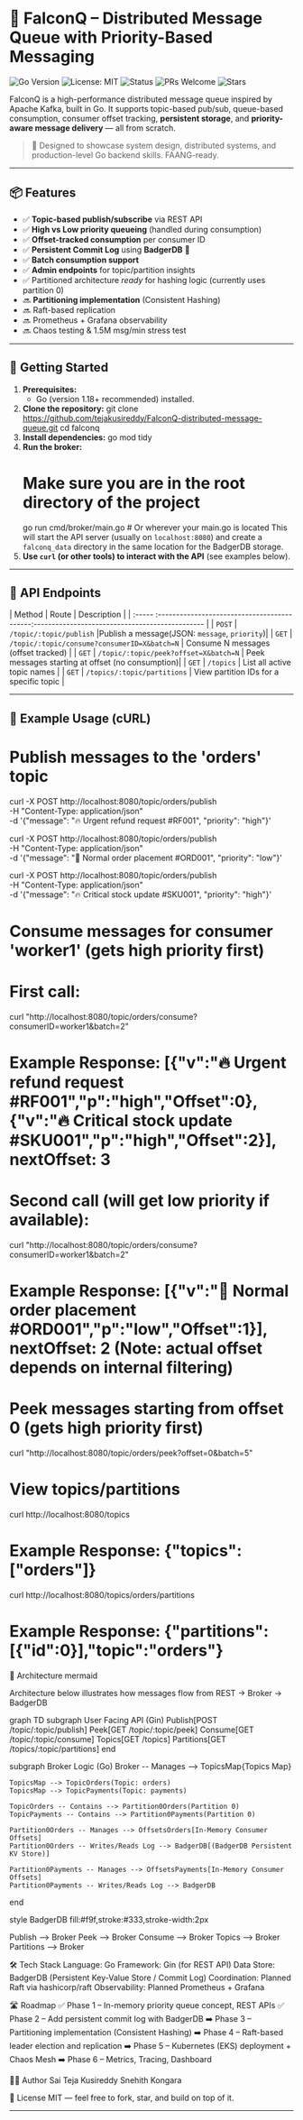 # 🦅 FalconQ – Distributed Message Queue with Priority-Based Messaging

![Go Version](https://img.shields.io/badge/Go-1.18+-brightgreen?logo=go)
![License: MIT](https://img.shields.io/badge/License-MIT-yellow.svg)
![Status](https://img.shields.io/badge/Project-Active-brightgreen)
![PRs Welcome](https://img.shields.io/badge/PRs-welcome-blue.svg)
![Stars](https://img.shields.io/github/stars/tejakusireddy/FalconQ-distributed-message-queue?style=social)


FalconQ is a high-performance distributed message queue inspired by Apache Kafka, built in Go. It supports topic-based pub/sub, queue-based consumption, consumer offset tracking, **persistent storage**, and **priority-aware message delivery** — all from scratch.

> 🚀 Designed to showcase system design, distributed systems, and production-level Go backend skills. FAANG-ready.

---

## 📦 Features

- ✅ **Topic-based publish/subscribe** via REST API
- ✅ **High vs Low priority queueing** (handled during consumption)
- ✅ **Offset-tracked consumption** per consumer ID
- ✅ **Persistent Commit Log** using **BadgerDB** 💾
- ✅ **Batch consumption support**
- ✅ **Admin endpoints** for topic/partition insights
- ✅ Partitioned architecture *ready* for hashing logic (currently uses partition 0)
- 🔜 **Partitioning implementation** (Consistent Hashing)
- 🔜 Raft-based replication
- 🔜 Prometheus + Grafana observability
- 🔜 Chaos testing & 1.5M msg/min stress test

---

## 🚀 Getting Started

1.  **Prerequisites:**
    *   Go (version 1.18+ recommended) installed.
2.  **Clone the repository:**
    git clone https://github.com/tejakusireddy/FalconQ-distributed-message-queue.git
    cd falconq
3.  **Install dependencies:**
    go mod tidy
4.  **Run the broker:**
    # Make sure you are in the root directory of the project
    go run cmd/broker/main.go # Or wherever your main.go is located
    This will start the API server (usually on `localhost:8080`) and create a `falconq_data` directory in the same location for the BadgerDB storage.
5.  **Use `curl` (or other tools) to interact with the API** (see examples below).

---

## 🚦 API Endpoints

| Method | Route                                        | Description                                  |
| :----- :-------------------------------------------:-----------------------------------------------  |
| `POST` | `/topic/:topic/publish`                      |Publish a message(JSON: `message`, `priority`)|
| `GET`  | `/topic/:topic/consume?consumerID=X&batch=N` | Consume N messages (offset tracked)          |
| `GET`  | `/topic/:topic/peek?offset=X&batch=N`        | Peek messages starting at offset (no consumption)|
| `GET`  | `/topics`                                    | List all active topic names                      |
| `GET`  | `/topics/:topic/partitions`                  | View partition IDs for a specific topic          |

---

## 🧪 Example Usage (cURL)

# Publish messages to the 'orders' topic
curl -X POST http://localhost:8080/topic/orders/publish \
  -H "Content-Type: application/json" \
  -d '{"message": "🔥 Urgent refund request #RF001", "priority": "high"}'

curl -X POST http://localhost:8080/topic/orders/publish \
  -H "Content-Type: application/json" \
  -d '{"message": "🧊 Normal order placement #ORD001", "priority": "low"}'

curl -X POST http://localhost:8080/topic/orders/publish \
  -H "Content-Type: application/json" \
  -d '{"message": "🔥 Critical stock update #SKU001", "priority": "high"}'

# Consume messages for consumer 'worker1' (gets high priority first)
# First call:
curl "http://localhost:8080/topic/orders/consume?consumerID=worker1&batch=2"
# Example Response: [{"v":"🔥 Urgent refund request #RF001","p":"high","Offset":0},{"v":"🔥 Critical stock update #SKU001","p":"high","Offset":2}], nextOffset: 3

# Second call (will get low priority if available):
curl "http://localhost:8080/topic/orders/consume?consumerID=worker1&batch=2"
# Example Response: [{"v":"🧊 Normal order placement #ORD001","p":"low","Offset":1}], nextOffset: 2 (Note: actual offset depends on internal filtering)


# Peek messages starting from offset 0 (gets high priority first)
curl "http://localhost:8080/topic/orders/peek?offset=0&batch=5"

# View topics/partitions
curl http://localhost:8080/topics
# Example Response: {"topics":["orders"]}

curl http://localhost:8080/topics/orders/partitions
# Example Response: {"partitions":[{"id":0}],"topic":"orders"}



🧠 Architecture
mermaid

Architecture below illustrates how messages flow from REST → Broker → BadgerDB

graph TD
  subgraph User Facing API (Gin)
    Publish[POST /topic/:topic/publish]
    Peek[GET /topic/:topic/peek]
    Consume[GET /topic/:topic/consume]
    Topics[GET /topics]
    Partitions[GET /topics/:topic/partitions]
  end

  subgraph Broker Logic (Go)
    Broker -- Manages --> TopicsMap{Topics Map}

    TopicsMap --> TopicOrders(Topic: orders)
    TopicsMap --> TopicPayments(Topic: payments)

    TopicOrders -- Contains --> Partition0Orders(Partition 0)
    TopicPayments -- Contains --> Partition0Payments(Partition 0)

    Partition0Orders -- Manages --> OffsetsOrders[In-Memory Consumer Offsets]
    Partition0Orders -- Writes/Reads Log --> BadgerDB[(BadgerDB Persistent KV Store)]

    Partition0Payments -- Manages --> OffsetsPayments[In-Memory Consumer Offsets]
    Partition0Payments -- Writes/Reads Log --> BadgerDB
  end

  style BadgerDB fill:#f9f,stroke:#333,stroke-width:2px

  Publish --> Broker
  Peek --> Broker
  Consume --> Broker
  Topics --> Broker
  Partitions --> Broker


🛠️ Tech Stack
Language: Go
Framework: Gin (for REST API)
Data Store: BadgerDB (Persistent Key-Value Store / Commit Log)
Coordination: Planned Raft via hashicorp/raft
Observability: Planned Prometheus + Grafana


🛣️ Roadmap
✅ Phase 1 – In-memory priority queue concept, REST APIs
✅ Phase 2 – Add persistent commit log with BadgerDB
➡️ Phase 3 – Partitioning implementation (Consistent Hashing)
➡️ Phase 4 – Raft-based leader election and replication
➡️ Phase 5 – Kubernetes (EKS) deployment + Chaos Mesh
➡️ Phase 6 – Metrics, Tracing, Dashboard


👨‍💻 Author
Sai Teja Kusireddy
Snehith Kongara


🏁 License
MIT — feel free to fork, star, and build on top of it.


---







